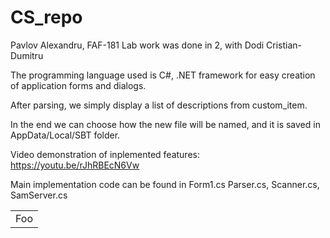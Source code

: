 # CS_repo

Pavlov Alexandru, FAF-181
Lab work was done in 2, with Dodi Cristian-Dumitru

The programming language used is C#, .NET framework for easy creation of application forms and dialogs.

After parsing, we simply display a list of descriptions from custom_item.

In the end we can choose how the new file will be named, and it is saved in AppData/Local/SBT folder.

Video demonstration of inplemented features: https://youtu.be/rJhRBEcN6Vw

Main implementation code can be found in Form1.cs Parser.cs, Scanner.cs, SamServer.cs



<table>
    <tr>
        <td>Foo</td>
    </tr>
</table>
